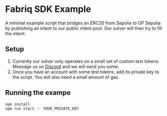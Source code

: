 # Fabriq SDK Example

A minimal example script that bridges an ERC20 from Sepolia to OP Sepolia by publishing an intent to our public intent pool. Our solver will then try to fill the intent.

## Setup

1. Currently our solver only operates on a small set of custom test tokens. Message us on [Discord](https://discord.com/invite/gacndQvTpP) and we will send you some.
2. Once you have an account with some test tokens, add its private key to the script. You will also need a small amount of gas.

## Running the exampe

```
npm install
npm run start -- YOUR_PRIVATE_KEY
```
